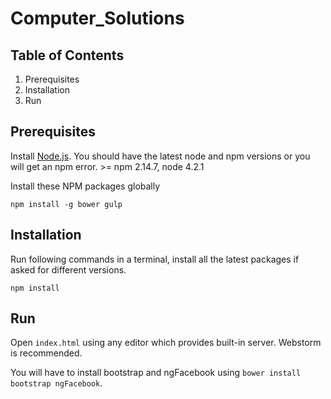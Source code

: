 # Computer_Solutions

## Table of Contents

1. Prerequisites
2. Installation
3. Run

## Prerequisites

Install [Node.js](https://nodejs.org/en/). You should have the latest node and npm versions or you will get an npm error. >= npm 2.14.7, node 4.2.1

Install these NPM packages globally

`npm install -g bower gulp`

## Installation

Run following commands in a terminal, install all the latest packages if asked for different versions.

`npm install`

## Run

Open `index.html` using any editor which provides built-in server. Webstorm is recommended.

You will have to install bootstrap and ngFacebook using `bower install bootstrap ngFacebook`.
